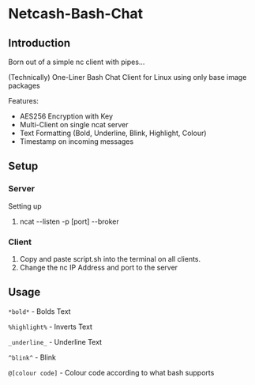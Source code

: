 # Netcash-Bash-Chat

## Introduction

Born out of a simple nc client with pipes...

(Technically) One-Liner Bash Chat Client for Linux using only base image packages

Features:
* AES256 Encryption with Key
* Multi-Client on single ncat server
* Text Formatting (Bold, Underline, Blink, Highlight, Colour)
* Timestamp on incoming messages

## Setup

### Server

Setting up

1. ncat --listen -p [port] --broker

### Client

1. Copy and paste script.sh into the terminal on all clients.
2. Change the nc IP Address and port to the server

## Usage

`*bold*` - Bolds Text

`%highlight%` - Inverts Text

`_underline_` - Underline Text

`^blink^` - Blink

`@[colour code]` - Colour code according to what bash supports
